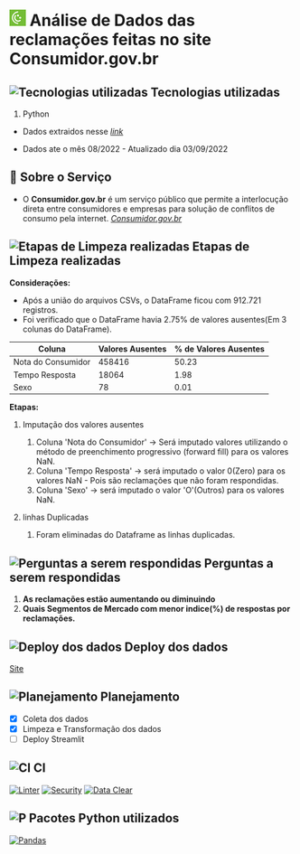 # ![The San Juan Mountains are beautiful!](./Image/download.png "San Juan Mountains") Análise de Dados das reclamações feitas no site Consumidor.gov.br

## ![Tecnologias utilizadas](https://cdn-icons-png.flaticon.com/24/5460/5460163.png) Tecnologias utilizadas

1. Python

- Dados extraidos nesse *[link](https://www.consumidor.gov.br/pages/principal/?1652964614719)*

- Dados ate o mês 08/2022 - Atualizado dia 03/09/2022

## 💬 Sobre o Serviço

- O **Consumidor.gov.br** é um serviço público que permite a interlocução direta entre consumidores e empresas para solução de conflitos de consumo pela internet. *[Consumidor.gov.br](https://www.consumidor.gov.br/pages/principal/?1662172782421)*

## ![Etapas de Limpeza realizadas](https://cdn-icons-png.flaticon.com/24/6104/6104865.png) Etapas de Limpeza realizadas

**Considerações:**

- Após a união do arquivos CSVs, o DataFrame ficou com 912.721 registros.
- Foi verificado que o DataFrame havia 2.75% de valores ausentes(Em 3 colunas do DataFrame).

| Coluna | Valores Ausentes | % de Valores Ausentes |
| ------ | ---------------- | --------------------- |
| Nota do Consumidor | 458416 | 50.23 |
| Tempo Resposta | 18064 | 1.98 |
| Sexo | 78 | 0.01 |

**Etapas:**

1. Imputação dos valores ausentes

    1. Coluna 'Nota do Consumidor' -> Será imputado valores utilizando o método de preenchimento progressivo (forward fill) para os valores NaN.
    2. Coluna 'Tempo Resposta' -> será imputado o valor 0(Zero) para os valores NaN - Pois são reclamações que não foram respondidas.
    3. Coluna 'Sexo' -> será imputado o valor 'O'(Outros) para os valores NaN.

2. linhas Duplicadas

    1. Foram eliminadas do Dataframe as linhas duplicadas.

## ![Perguntas a serem respondidas](https://cdn-icons-png.flaticon.com/24/4501/4501315.png) Perguntas a serem respondidas

1. **As reclamações estão aumentando ou diminuindo**
2. **Quais Segmentos de Mercado com menor indice(%) de respostas por reclamações.**

## ![Deploy dos dados](https://cdn-icons-png.flaticon.com/24/1508/1508878.png) Deploy dos dados

[Site](https://bit.ly/3AVnEFo)

## ![Planejamento](https://cdn-icons-png.flaticon.com/24/5341/5341024.png) Planejamento

- [x] Coleta dos dados
- [x] Limpeza e Transformação dos dados
- [ ] Deploy Streamlit

## ![CI](https://cdn-icons-png.flaticon.com/24/6577/6577286.png) CI

[![Linter](https://github.com/Prog-LucasAlves/Analise_Exploratoria_Dados/actions/workflows/linter.yml/badge.svg)](https://github.com/Prog-LucasAlves/Analise_Exploratoria_Dados/actions/workflows/linter.yml)
[![Security](https://github.com/Prog-LucasAlves/Analise_Exploratoria_Dados/actions/workflows/security.yml/badge.svg)](https://github.com/Prog-LucasAlves/Analise_Exploratoria_Dados/actions/workflows/security.yml)
[![Data Clear](https://github.com/Prog-LucasAlves/Analise_Exploratoria_Dados/actions/workflows/data_clear.yml/badge.svg)](https://github.com/Prog-LucasAlves/Analise_Exploratoria_Dados/actions/workflows/data_clear.yml)

## ![P](https://cdn-icons-png.flaticon.com/24/8422/8422251.png) Pacotes Python utilizados

[![Pandas](https://badge.fury.io/py/pandas.svg)](https://badge.fury.io/py/pandas)
